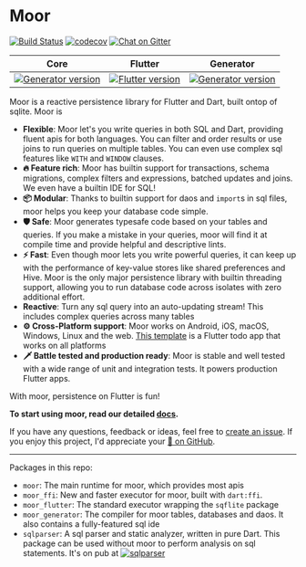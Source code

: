 # Moor
[![Build Status](https://api.cirrus-ci.com/github/simolus3/moor.svg)](https://cirrus-ci.com/github/simolus3/moor)
[![codecov](https://codecov.io/gh/simolus3/moor/branch/master/graph/badge.svg)](https://codecov.io/gh/simolus3/moor)
[![Chat on Gitter](https://img.shields.io/gitter/room/moor-dart/community)](https://gitter.im/moor-dart/community)

| Core          | Flutter           | Generator  |
|:-------------:|:-------------:|:-----:|
| [![Generator version](https://img.shields.io/pub/v/moor.svg)](https://pub.dev/packages/moor) | [![Flutter version](https://img.shields.io/pub/v/moor_flutter.svg)](https://pub.dev/packages/moor_flutter) | [![Generator version](https://img.shields.io/pub/v/moor_generator.svg)](https://pub.dev/packages/moor_generator) |

Moor is a reactive persistence library for Flutter and Dart, built ontop of
sqlite. 
Moor is

- __Flexible__: Moor let's you write queries in both SQL and Dart, 
providing fluent apis for both languages. You can filter and order results 
or use joins to run queries on multiple tables. You can even use complex 
sql features like `WITH` and `WINDOW` clauses.
- __🔥 Feature rich__: Moor has builtin support for transactions, schema 
migrations, complex filters and expressions, batched updates and joins. We 
even have a builtin IDE for SQL!
- __📦 Modular__: Thanks to builtin support for daos and `import`s in sql files, moor helps you keep your database code simple.
- __🛡️ Safe__: Moor generates typesafe code based on your tables and queries. If you make a mistake in your queries, moor will find it at compile time and
provide helpful and descriptive lints.
- __⚡ Fast__: Even though moor lets you write powerful queries, it can keep
up with the performance of key-value stores like shared preferences and Hive. Moor is the only major persistence library with builtin threading support, allowing you to run database code across isolates with zero additional effort.
- __Reactive__: Turn any sql query into an auto-updating stream! This includes complex queries across many tables
- __⚙️ Cross-Platform support__: Moor works on Android, iOS, macOS, Windows, Linux and the web. [This template](https://github.com/rodydavis/moor_shared) is a Flutter todo app that works on all platforms
- __🗡️ Battle tested and production ready__: Moor is stable and well tested with a wide range of unit and integration tests. It powers production Flutter apps.

With moor, persistence on Flutter is fun!

__To start using moor, read our detailed [docs](https://moor.simonbinder.eu/docs/getting-started/).__

If you have any questions, feedback or ideas, feel free to [create an
issue](https://github.com/simolus3/moor/issues/new). If you enjoy this
project, I'd appreciate your [🌟 on GitHub](https://github.com/simolus3/moor/).

-----

Packages in this repo:
- `moor`: The main runtime for moor, which provides most apis
- `moor_ffi`: New and faster executor for moor, built with `dart:ffi`.
- `moor_flutter`: The standard executor wrapping the `sqflite` package
- `moor_generator`: The compiler for moor tables, databases and daos. It 
   also contains a fully-featured sql ide
- `sqlparser`: A sql parser and static analyzer, written in pure Dart. This package can be used without moor to perform analysis on sql statements.
It's on pub at 
[![sqlparser](https://img.shields.io/pub/v/sqlparser.svg)](https://pub.dev/packages/sqlparser)
